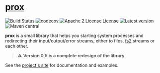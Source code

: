# [prox](https://vigoo.github.io/prox)
[![Build Status](https://travis-ci.org/vigoo/prox.svg?branch=master)](https://travis-ci.org/vigoo/prox)
[![codecov](https://codecov.io/gh/vigoo/prox/branch/master/graph/badge.svg)](https://codecov.io/gh/vigoo/prox)
[![Apache 2 License License](http://img.shields.io/badge/license-APACHE2-blue.svg)](http://www.apache.org/licenses/LICENSE-2.0)
[![Latest version](https://index.scala-lang.org/vigoo/prox/prox/latest.svg)](https://index.scala-lang.org/vigoo/prox/prox)
![Maven central](https://img.shields.io/maven-central/v/io.github.vigoo/prox_2.13.svg?style=flat-square)

**prox** is a small library that helps you starting system processes and redirecting their input/output/error streams,
either to files, [fs2](https://github.com/functional-streams-for-scala/fs2) streams or each other.

> :warning: **Version 0.5 is a complete redesign of the library**

See the [project's site](https://vigoo.github.io/prox) for documentation and examples.
 
